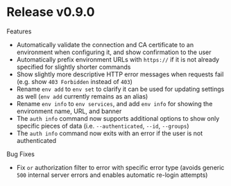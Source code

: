 # Release v0.9.0

Features

 * Automatically validate the connection and CA certificate to an environment when configuring it, and show confirmation to the user
 * Automatically prefix environment URLs with `https://` if it is not already specified for slightly shorter commands
 * Show slightly more descriptive HTTP error messages when requests fail (e.g. show `403 Forbidden` instead of `403`)
 * Rename `env add` to `env set` to clarify it can be used for updating settings as well (`env add` currently remains as an alias)
 * Rename `env info` to `env services`, and add `env info` for showing the environment name, URL, and banner
 * The `auth info` command now supports additional options to show only specific pieces of data (i.e. `--authenticated`, `--id`, `--groups`)
 * The `auth info` command now exits with an error if the user is not authenticated

Bug Fixes

 * Fix `or` authorization filter to error with specific error type (avoids generic `500` internal server errors and enables automatic re-login attempts)
